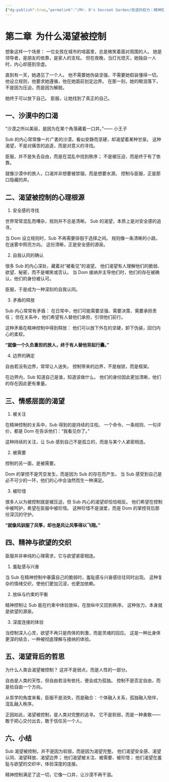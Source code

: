 ```yaml
---
{"dg-publish":true,"permalink":"/Mr. D's Secreat Garden/低语的权力：精神控制与臣服美/03. 第二章  为什么渴望被控制/"}
---
```



# 第二章  为什么渴望被控制

想象这样一个场景：
一位女孩在城市的喧嚣里，总是微笑着面对周围的人。
她是领导者，是朋友的依靠，是家人的支柱。
但在夜晚，当灯光熄灭，她独自一人时，内心却感到空虚。

直到有一天，她遇见了一个人。
他不需要她伪装坚强，不需要她假装懂得一切。
他设立规则，他要求她遵循，他在她面前划定边界。
在那一刻，她的眼泪落下，不是因为压迫，而是因为解脱。

她终于可以放下自己。
臣服，让她找到了真正的自己。

## 一、沙漠中的口渴

“沙漠之所以美丽，是因为在某个角落藏着一口井。”—— 小王子

Sub 的内心常常像一片广袤的沙漠，看似安静而坚硬，却渴望着某种甘泉。
这种渴望，不是对痛苦的追逐，而是对意义的寻找。

臣服，并不是失去自由，而是在混乱中找到秩序；
不是被压迫，而是终于有了依靠。

就像沙漠中的旅人，口渴并非想要被禁锢，而是想要水源。
控制与臣服，正是那口隐藏的井。

## 二、渴望被控制的心理根源

1. 安全感的寻找

世界常常混乱而嘈杂，规则并不总是清晰。
Sub 的渴望，本质上是对安全感的追寻。

当 Dom 设立规则时，Sub 不再需要徘徊于选择之间。
规则像一条清晰的小路，在迷雾中照亮方向。
这份清晰，正是安全感的源泉。

2. 自我认同的确认

很多 Sub 的内心深处，藏着对“被看见”的渴望。
他们渴望有人理解他们的脆弱、欲望、秘密，而不是嘲笑或否认。
当 Dom 接纳并主导他们时，他们的存在被确认，他们的身份被认可。

臣服，于是成为一种深刻的自我认同。

3. 矛盾的释放

Sub 内心常常有矛盾：
在日常中，他们可能需要坚强、需要决策、需要承担责任；
但在关系中，他们希望有人替他们承担，引领他们前行。

这种矛盾在精神控制中得到释放：
他们可以放下外在的坚硬，卸下伪装，回归内心的柔软。

**“就像一个久负重担的旅人，终于有人替他背起行囊。”**

4. 边界的确定

自由若没有边界，常常让人迷失。
控制带来的边界，不是枷锁，而是框架。

在边界内，Sub 知道自己是谁，知道该做什么。
他们的身份因此更加清晰，他们的存在因此更有重量。

## 三、情感层面的渴望

1. 被关注

在精神控制的关系中，Sub 得到的是持续的注视。
一个命令、一条规则、一句评价，都是 Dom 在告诉他们：“我看见你了。”

这种持续的关注，让 Sub 感到自己不是孤立的，而是与某个人紧密相连。

2. 被需要

控制的另一面，是被需要。

Dom 的掌控不是凭空发生，而是因为 Sub 的存在而产生。
当 Sub 感受到自己是必不可少的一环，他们的心中会油然而生一种满足。

3. 被珍惜

很多人以为被控制就是被压迫，但 Sub 内心的渴望却恰恰相反。
他们希望在控制中被呵护，希望在臣服中被珍惜。
这种珍惜不是溺爱，而是 Dom 的掌控背后那份深沉的守护。

**“就像风驯服了风筝，却也是风让风筝得以飞翔。”**

## 四、精神与欲望的交织

臣服并非单纯的心理需求，它与欲望紧密相连。

1. 羞耻感与兴奋

当 Sub 在精神控制中暴露自己的脆弱时，羞耻感与兴奋感往往同时出现。
这种复杂的情绪交织，使他们更加沉浸，也更加依赖。

2. 放纵与约束的平衡

精神控制让 Sub 能在约束中体验放纵，在放纵中又回到秩序。
这种张力，本身就是欲望的源泉。

3. 深度连接的体验

当控制深入心灵，欲望不再只是肉体的刺激，而是灵魂的回应。
这是一种比身体更深的结合，一种被彻底理解与接纳的体验。

## 五、渴望背后的哲思

为什么人类会渴望被控制？
这并不是弱点，而是人性的一部分。

自由是人类的天性，但自由若没有依托，便会成为孤独。
控制不是否定自由，而是给自由一个方向。

从哲学的角度来看，臣服不是消失，而是融合：
个体融入关系，孤独融入陪伴，混乱融入秩序。

正因如此，渴望被控制，是人类对完整的追寻。
它不是软弱，而是一种勇敢——敢于把心交付出去，敢于信任另一个人。

## 六、小结

Sub 渴望被控制，并不是因为软弱，而是因为渴望完整。
他们渴望安全感、渴望认同、渴望释放、渴望边界；
他们渴望被关注、被需要、被珍惜；
他们渴望在羞耻与欲望的交织中，体验深度的连接。

精神控制满足了这一切，它像一口井，让沙漠不再干涸。

